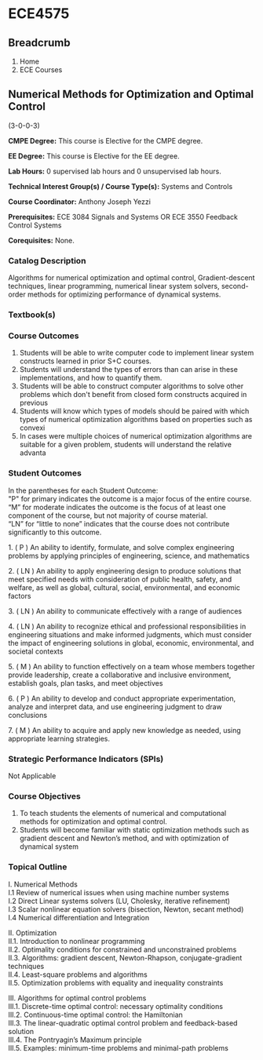 #  ECE4575

## Breadcrumb

  1. Home
  2. ECE Courses

## Numerical Methods for Optimization and Optimal Control

(3-0-0-3)

**CMPE Degree:** This course is Elective for the CMPE degree.

**EE Degree:** This course is Elective for the EE degree.

**Lab Hours:** 0 supervised lab hours and 0 unsupervised lab hours.

**Technical Interest Group(s) / Course Type(s):** Systems and Controls

**Course Coordinator:** Anthony Joseph Yezzi

**Prerequisites:** ECE 3084 Signals and Systems OR ECE 3550 Feedback Control
Systems

**Corequisites:** None.

### Catalog Description

Algorithms for numerical optimization and optimal control, Gradient-descent
techniques, linear programming, numerical linear system solvers, second-order
methods for optimizing performance of dynamical systems.

### Textbook(s)

### Course Outcomes

  1. Students will be able to write computer code to implement linear system constructs learned in prior S+C courses. 
  2. Students will understand the types of errors than can arise in these implementations, and how to quantify them. 
  3. Students will be able to construct computer algorithms to solve other problems which don't benefit from closed form constructs acquired in previous
  4. Students will know which types of models should be paired with which types of numerical optimization algorithms based on properties such as convexi
  5. In cases were multiple choices of numerical optimization algorithms are suitable for a given problem, students will understand the relative advanta

### Student Outcomes

In the parentheses for each Student Outcome:  
"P" for primary indicates the outcome is a major focus of the entire course.  
“M” for moderate indicates the outcome is the focus of at least one component
of the course, but not majority of course material.  
“LN” for “little to none” indicates that the course does not contribute
significantly to this outcome.

1\. ( P ) An ability to identify, formulate, and solve complex engineering
problems by applying principles of engineering, science, and mathematics

2\. ( LN ) An ability to apply engineering design to produce solutions that
meet specified needs with consideration of public health, safety, and welfare,
as well as global, cultural, social, environmental, and economic factors

3\. ( LN ) An ability to communicate effectively with a range of audiences

4\. ( LN ) An ability to recognize ethical and professional responsibilities
in engineering situations and make informed judgments, which must consider the
impact of engineering solutions in global, economic, environmental, and
societal contexts

5\. ( M ) An ability to function effectively on a team whose members together
provide leadership, create a collaborative and inclusive environment,
establish goals, plan tasks, and meet objectives

6\. ( P ) An ability to develop and conduct appropriate experimentation,
analyze and interpret data, and use engineering judgment to draw conclusions

7\. ( M ) An ability to acquire and apply new knowledge as needed, using
appropriate learning strategies.

### Strategic Performance Indicators (SPIs)

Not Applicable

### Course Objectives

  1. To teach students the elements of numerical and computational methods for optimization and optimal control. 
  2. Students will become familiar with static optimization methods such as gradient descent and Newton’s method, and with optimization of dynamical system

### Topical Outline

I. Numerical Methods  
I.1 Review of numerical issues when using machine number systems  
I.2 Direct Linear systems solvers (LU, Cholesky, iterative refinement)  
I.3 Scalar nonlinear equation solvers (bisection, Newton, secant method)  
I.4 Numerical differentiation and Integration

II. Optimization  
II.1. Introduction to nonlinear programming  
II.2. Optimality conditions for constrained and unconstrained problems  
II.3. Algorithms: gradient descent, Newton-Rhapson, conjugate-gradient
techniques  
II.4. Least-square problems and algorithms  
II.5. Optimization problems with equality and inequality constraints

III. Algorithms for optimal control problems  
III.1. Discrete-time optimal control: necessary optimality conditions  
III.2. Continuous-time optimal control: the Hamiltonian  
III.3. The linear-quadratic optimal control problem and feedback-based
solution  
III.4. The Pontryagin’s Maximum principle  
III.5. Examples: minimum-time problems and minimal-path problems

